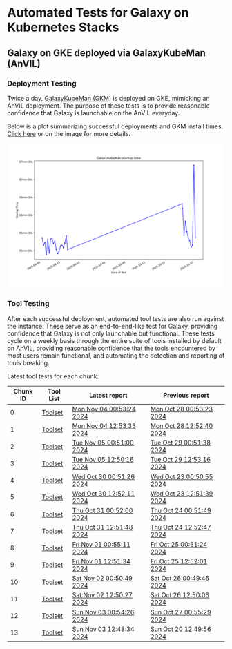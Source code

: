 # Automated Tests for Galaxy on Kubernetes Stacks
## Galaxy on GKE deployed via GalaxyKubeMan (AnVIL)
### Deployment Testing
Twice a day, [GalaxyKubeMan (GKM)](https://github.com/galaxyproject/galaxykubeman-helm) is deployed on GKE, mimicking an AnVIL deployment. The purpose of these tests is to provide reasonable confidence that Galaxy is launchable on the AnVIL everyday.

Below is a plot summarizing successful deployments and GKM install times.
<a href="https://htmlpreview.github.io/?https://github.com/anvilproject/galaxy-tests/blob/main/reports/anvil-production/deployments.html">Click here</a> or on the image for more details.

<a href="https://htmlpreview.github.io/?https://github.com/anvilproject/galaxy-tests/blob/main/reports/anvil-production/deployments.html"><img src="https://github.com/anvilproject/galaxy-tests/blob/main/reports/anvil-production/deployments.svg" /></a>

### Tool Testing
After each successful deployment, automated tool tests are also run against the instance. These serve as an end-to-end-like test for Galaxy, providing confidence that Galaxy is not only launchable but functional. These tests cycle on a weekly basis through the entire suite of tools installed by default on AnVIL, providing reasonable confidence that the tools encountered by most users remain functional, and automating the detection and reporting of tools breaking.

Latest tool tests for each chunk:

<table id="anviltools"><thead><tr><th>Chunk ID</th><th>Tool List</th><th>Latest report</th><th>Previous report</th></tr></thead><tbody><tr><td>0</td><td><a href="https://github.com/anvilproject/galaxy-tests/blob/main/reports/anvil-production/tool-tests/prod-24-11-04-00-37-1/tools.yml">Toolset</a></td><td><a href="https://htmlpreview.github.io/?https://github.com/anvilproject/galaxy-tests/blob/main/reports/anvil-production/tool-tests/prod-24-11-04-00-37-1/results.html">Mon Nov 04 00:53:24 2024</a></td><td><a href="https://htmlpreview.github.io/?https://github.com/anvilproject/galaxy-tests/blob/main/reports/anvil-production/tool-tests/prod-24-10-28-00-37-1/results.html">Mon Oct 28 00:53:23 2024</a></td></tr><tr><td>1</td><td><a href="https://github.com/anvilproject/galaxy-tests/blob/main/reports/anvil-production/tool-tests/prod-24-11-04-12-36-1/tools.yml">Toolset</a></td><td><a href="https://htmlpreview.github.io/?https://github.com/anvilproject/galaxy-tests/blob/main/reports/anvil-production/tool-tests/prod-24-11-04-12-36-1/results.html">Mon Nov 04 12:53:33 2024</a></td><td><a href="https://htmlpreview.github.io/?https://github.com/anvilproject/galaxy-tests/blob/main/reports/anvil-production/tool-tests/prod-24-10-28-12-37-1/results.html">Mon Oct 28 12:52:40 2024</a></td></tr><tr><td>2</td><td><a href="https://github.com/anvilproject/galaxy-tests/blob/main/reports/anvil-production/tool-tests/prod-24-11-05-00-34-1/tools.yml">Toolset</a></td><td><a href="https://htmlpreview.github.io/?https://github.com/anvilproject/galaxy-tests/blob/main/reports/anvil-production/tool-tests/prod-24-11-05-00-34-1/results.html">Tue Nov 05 00:51:00 2024</a></td><td><a href="https://htmlpreview.github.io/?https://github.com/anvilproject/galaxy-tests/blob/main/reports/anvil-production/tool-tests/prod-24-10-29-00-36-1/results.html">Tue Oct 29 00:51:38 2024</a></td></tr><tr><td>3</td><td><a href="https://github.com/anvilproject/galaxy-tests/blob/main/reports/anvil-production/tool-tests/prod-24-11-05-12-33-1/tools.yml">Toolset</a></td><td><a href="https://htmlpreview.github.io/?https://github.com/anvilproject/galaxy-tests/blob/main/reports/anvil-production/tool-tests/prod-24-11-05-12-33-1/results.html">Tue Nov 05 12:50:16 2024</a></td><td><a href="https://htmlpreview.github.io/?https://github.com/anvilproject/galaxy-tests/blob/main/reports/anvil-production/tool-tests/prod-24-10-29-12-36-1/results.html">Tue Oct 29 12:53:16 2024</a></td></tr><tr><td>4</td><td><a href="https://github.com/anvilproject/galaxy-tests/blob/main/reports/anvil-production/tool-tests/prod-24-10-30-00-35-1/tools.yml">Toolset</a></td><td><a href="https://htmlpreview.github.io/?https://github.com/anvilproject/galaxy-tests/blob/main/reports/anvil-production/tool-tests/prod-24-10-30-00-35-1/results.html">Wed Oct 30 00:51:26 2024</a></td><td><a href="https://htmlpreview.github.io/?https://github.com/anvilproject/galaxy-tests/blob/main/reports/anvil-production/tool-tests/prod-24-10-23-00-34-1/results.html">Wed Oct 23 00:50:55 2024</a></td></tr><tr><td>5</td><td><a href="https://github.com/anvilproject/galaxy-tests/blob/main/reports/anvil-production/tool-tests/prod-24-10-30-12-36-1/tools.yml">Toolset</a></td><td><a href="https://htmlpreview.github.io/?https://github.com/anvilproject/galaxy-tests/blob/main/reports/anvil-production/tool-tests/prod-24-10-30-12-36-1/results.html">Wed Oct 30 12:52:11 2024</a></td><td><a href="https://htmlpreview.github.io/?https://github.com/anvilproject/galaxy-tests/blob/main/reports/anvil-production/tool-tests/prod-24-10-23-12-35-1/results.html">Wed Oct 23 12:51:39 2024</a></td></tr><tr><td>6</td><td><a href="https://github.com/anvilproject/galaxy-tests/blob/main/reports/anvil-production/tool-tests/prod-24-10-31-00-35-1/tools.yml">Toolset</a></td><td><a href="https://htmlpreview.github.io/?https://github.com/anvilproject/galaxy-tests/blob/main/reports/anvil-production/tool-tests/prod-24-10-31-00-35-1/results.html">Thu Oct 31 00:52:00 2024</a></td><td><a href="https://htmlpreview.github.io/?https://github.com/anvilproject/galaxy-tests/blob/main/reports/anvil-production/tool-tests/prod-24-10-24-00-35-1/results.html">Thu Oct 24 00:51:49 2024</a></td></tr><tr><td>7</td><td><a href="https://github.com/anvilproject/galaxy-tests/blob/main/reports/anvil-production/tool-tests/prod-24-10-31-12-35-1/tools.yml">Toolset</a></td><td><a href="https://htmlpreview.github.io/?https://github.com/anvilproject/galaxy-tests/blob/main/reports/anvil-production/tool-tests/prod-24-10-31-12-35-1/results.html">Thu Oct 31 12:51:48 2024</a></td><td><a href="https://htmlpreview.github.io/?https://github.com/anvilproject/galaxy-tests/blob/main/reports/anvil-production/tool-tests/prod-24-10-24-12-36-1/results.html">Thu Oct 24 12:52:47 2024</a></td></tr><tr><td>8</td><td><a href="https://github.com/anvilproject/galaxy-tests/blob/main/reports/anvil-production/tool-tests/prod-24-11-01-00-39-1/tools.yml">Toolset</a></td><td><a href="https://htmlpreview.github.io/?https://github.com/anvilproject/galaxy-tests/blob/main/reports/anvil-production/tool-tests/prod-24-11-01-00-39-1/results.html">Fri Nov 01 00:55:11 2024</a></td><td><a href="https://htmlpreview.github.io/?https://github.com/anvilproject/galaxy-tests/blob/main/reports/anvil-production/tool-tests/prod-24-10-25-00-35-1/results.html">Fri Oct 25 00:51:24 2024</a></td></tr><tr><td>9</td><td><a href="https://github.com/anvilproject/galaxy-tests/blob/main/reports/anvil-production/tool-tests/prod-24-11-01-12-34-1/tools.yml">Toolset</a></td><td><a href="https://htmlpreview.github.io/?https://github.com/anvilproject/galaxy-tests/blob/main/reports/anvil-production/tool-tests/prod-24-11-01-12-34-1/results.html">Fri Nov 01 12:51:34 2024</a></td><td><a href="https://htmlpreview.github.io/?https://github.com/anvilproject/galaxy-tests/blob/main/reports/anvil-production/tool-tests/prod-24-10-25-12-35-1/results.html">Fri Oct 25 12:52:01 2024</a></td></tr><tr><td>10</td><td><a href="https://github.com/anvilproject/galaxy-tests/blob/main/reports/anvil-production/tool-tests/prod-24-11-02-00-34-1/tools.yml">Toolset</a></td><td><a href="https://htmlpreview.github.io/?https://github.com/anvilproject/galaxy-tests/blob/main/reports/anvil-production/tool-tests/prod-24-11-02-00-34-1/results.html">Sat Nov 02 00:50:49 2024</a></td><td><a href="https://htmlpreview.github.io/?https://github.com/anvilproject/galaxy-tests/blob/main/reports/anvil-production/tool-tests/prod-24-10-26-00-34-1/results.html">Sat Oct 26 00:49:46 2024</a></td></tr><tr><td>11</td><td><a href="https://github.com/anvilproject/galaxy-tests/blob/main/reports/anvil-production/tool-tests/prod-24-11-02-12-33-1/tools.yml">Toolset</a></td><td><a href="https://htmlpreview.github.io/?https://github.com/anvilproject/galaxy-tests/blob/main/reports/anvil-production/tool-tests/prod-24-11-02-12-33-1/results.html">Sat Nov 02 12:50:27 2024</a></td><td><a href="https://htmlpreview.github.io/?https://github.com/anvilproject/galaxy-tests/blob/main/reports/anvil-production/tool-tests/prod-24-10-26-12-33-1/results.html">Sat Oct 26 12:50:06 2024</a></td></tr><tr><td>12</td><td><a href="https://github.com/anvilproject/galaxy-tests/blob/main/reports/anvil-production/tool-tests/prod-24-11-03-00-38-1/tools.yml">Toolset</a></td><td><a href="https://htmlpreview.github.io/?https://github.com/anvilproject/galaxy-tests/blob/main/reports/anvil-production/tool-tests/prod-24-11-03-00-38-1/results.html">Sun Nov 03 00:54:26 2024</a></td><td><a href="https://htmlpreview.github.io/?https://github.com/anvilproject/galaxy-tests/blob/main/reports/anvil-production/tool-tests/prod-24-10-27-00-38-1/results.html">Sun Oct 27 00:55:29 2024</a></td></tr><tr><td>13</td><td><a href="https://github.com/anvilproject/galaxy-tests/blob/main/reports/anvil-production/tool-tests/prod-24-11-03-12-32-1/tools.yml">Toolset</a></td><td><a href="https://htmlpreview.github.io/?https://github.com/anvilproject/galaxy-tests/blob/main/reports/anvil-production/tool-tests/prod-24-11-03-12-32-1/results.html">Sun Nov 03 12:48:34 2024</a></td><td><a href="https://htmlpreview.github.io/?https://github.com/anvilproject/galaxy-tests/blob/main/reports/anvil-production/tool-tests/prod-24-10-20-12-34-1/results.html">Sun Oct 20 12:49:56 2024</a></td></tr></tbody></table>
